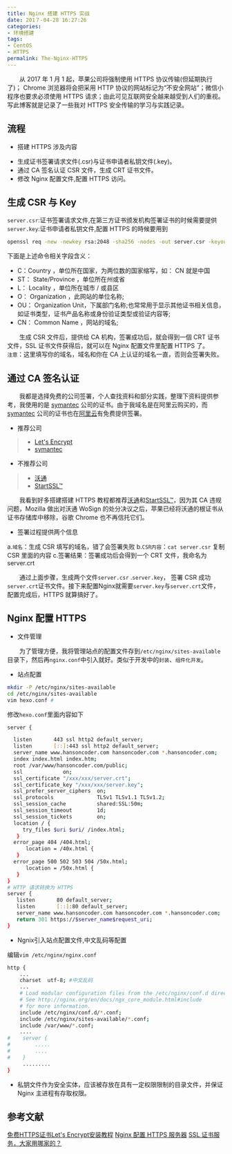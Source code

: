 ```yaml
---
title: Nginx 搭建 HTTPS 实战
date: 201７-04-28 16:27:26
categories:
- 环境搭建
tags:
- CentOS
- HTTPS
permalink: The-Nginx-HTTPS
---
```

　　从 2017 年 1 月 1 起，苹果公司将强制使用 HTTPS 协议传输(但延期执行了)； Chrome 浏览器将会把采用 HTTP 协议的网站标记为“不安全网站”；微信小程序也要求必须使用 HTTPS 请求；由此可见互联网安全越来越受到人们的重视。写此博客就是记录了一些我对 HTTPS 安全传输的学习与实践记录。

<!-- more -->

## 流程

- 搭建 HTTPS 涉及内容
> 
 + 生成证书签署请求文件(.csr)与证书申请者私钥文件(.key)。
 + 通过 CA 签名认证 CSR 文件，生成 CRT 证书文件。
 + 修改 Nginx 配置文件,配置 HTTPS 访问。

## 生成 CSR 与 Key

`server.csr`:证书签署请求文件,在第三方证书颁发机构签署证书的时候需要提供
`server.key`:证书申请者私钥文件,配置 HTTPS 的時候要用到

```bash
openssl req -new -newkey rsa:2048 -sha256 -nodes -out server.csr -keyout server.key -subj "/C=CN/ST=ShenZhen/L=ShenZhen/O=Example Inc./OU=Web Security/CN=hansoncoder.com"
```

下面是上述命令相关字段含义：

 - C：Country ，单位所在国家，为两位数的国家缩写，如： CN 就是中国
 - ST： State/Province ，单位所在州或省
 - L： Locality ，单位所在城市 / 或县区
 - O： Organization ，此网站的单位名称;
 - OU： Organization Unit，下属部门名称;也常常用于显示其他证书相关信息，如证书类型，证书产品名称或身份验证类型或验证内容等;
 - CN： Common Name ，网站的域名;

　　生成 CSR 文件后，提供给 CA 机构，签署成功后，就会得到一個 CRT 证书文件，SSL 证书文件获得后，就可以在 Nginx 配置文件里配置 HTTPS 了。
　　`注意`：这里填写你的域名，域名和你在 CA 上认证的域名一直，否则会签署失败。

## 通过 CA 签名认证

　　我都是选择免费的公司签署，个人查找资料和部分实践，整理下资料提供参考，我使用的是 [symantec](https://www.symantec.com/) 公司的证书。由于我域名是在阿里云购买的，而 [symantec](https://www.symantec.com/) 公司的证书也在[阿里云](https://www.aliyun.com/)有免费提供签署。
  
- 推荐公司

> - [Let's Encrypt](https://letsencrypt.org/)
> - [symantec](https://www.symantec.com/)

- 不推荐公司

> - [沃通][url1]
> - [StartSSL™][url2]

　　我看到好多搭建搭建 HTTPS 教程都推荐[沃通][url1]和[StartSSL™][url2]，因为其 CA 违规问题，Mozilla 做出对沃通 WoSign 的处分决议之后，苹果已经将沃通的根证书从证书存储库中移除，谷歌 Chrome 也不再信托它们。

- 签署过程提供两个信息

a.`域名`：生成 CSR 填写的域名，错了会签署失败
b.`CSR内容`：`cat server.csr` 复制 CSR 里面的内容
c.签署结果：签署成功后会得到一个 CRT 文件，我命名为server.crt

　　通过上面步骤，生成两个文件`server.csr` .`server.key`， 签署 CSR 成功`server.crt`证书文件。接下来配置Nginx就需要`server.key`与`server.crt`文件，配置完成后，HTTPS 就算搞好了。

## Nginx 配置 HTTPS

- 文件管理

　　为了管理方便，我将管理站点的配置文件存到`/etc/nginx/sites-available`目录下，然后再`nginx.conf`中引入就好。类似于开发中的`封装`、`组件化开发`。

- 站点配置 

```bash
mkdir -P /etc/nginx/sites-available
cd /etc/nginx/sites-available
vim hexo.conf #
```
修改`hexo.conf`里面内容如下
```bash
server {

  listen       443 ssl http2 default_server;
  listen       [::]:443 ssl http2 default_server;
  server_name www.hansoncoder.com hansoncoder.com *.hansoncoder.com; 
  index index.html index.htm;
  root /var/www/hansoncoder.com/public;
  ssl             on;
  ssl_certificate "/xxx/xxx/server.crt";
  ssl_certificate_key "/xxx/xxx/server.key";
  ssl_prefer_server_ciphers  on;
  ssl_protocols              TLSv1 TLSv1.1 TLSv1.2;
  ssl_session_cache          shared:SSL:50m;
  ssl_session_timeout        1d;
  ssl_session_tickets        on;
  location / {
     try_files $uri $uri/ /index.html;
   }
  error_page 404 /404.html;
      location = /40x.html {
   }
  error_page 500 502 503 504 /50x.html;
      location = /50x.html {
   }
}
# HTTP 请求转换为 HTTPS
server {
   listen       80 default_server;
   listen       [::]:80 default_server;
   server_name www.hansoncoder.com hansoncoder.com *.hansoncoder.com;
   return 301 https://$server_name$request_uri;
}
```

- Ngnix引入站点配置文件,中文乱码等配置

编辑`vim /etc/nginx/nginx.conf`
```bash
http {
    ...
    charset  utf-8; #中文乱码
    ...
    # Load modular configuration files from the /etc/nginx/conf.d directory.
    # See http://nginx.org/en/docs/ngx_core_module.html#include
    # for more information.
    include /etc/nginx/conf.d/*.conf;
    include /etc/nginx/sites-available/*.conf;
    include /var/www/*.conf;
    ....
#    server {
#        .....
#        ....
#    }
     .........
}
```

- 私钥文件作为安全实体，应该被存放在具有一定权限限制的目录文件，并保证 Nginx 主进程有存取权限。

## 参考文献

[免费HTTPS证书Let's Encrypt安装教程](https://foofish.net/https-free-for-lets-encrypt.html)
[Nginx 配置 HTTPS 服务器](https://aotu.io/notes/2016/08/16/nginx-https/)
[SSL 证书服务，大家用哪家的？](https://www.zhihu.com/question/19578422)

[url1]:https://freessl.wosign.com/
[url2]:https://www.startcomca.com/